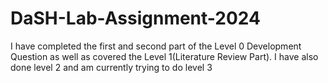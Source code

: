 # DaSH-Lab-Assignment-2024

I have completed the first and second part of the Level 0 Development Question as well as covered the Level 1(Literature Review Part).
I have also done level 2 and am currently trying to do level 3
